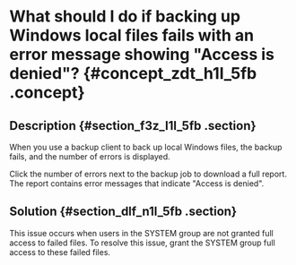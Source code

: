 # What should I do if backing up Windows local files fails with an error message showing "Access is denied"? {#concept_zdt_h1l_5fb .concept}

## Description {#section_f3z_l1l_5fb .section}

When you use a backup client to back up local Windows files, the backup fails, and the number of errors is displayed.

Click the number of errors next to the backup job to download a full report. The report contains error messages that indicate "Access is denied".

## Solution {#section_dlf_n1l_5fb .section}

This issue occurs when users in the SYSTEM group are not granted full access to failed files. To resolve this issue, grant the SYSTEM group full access to these failed files.

